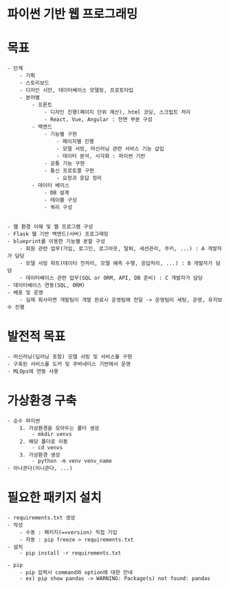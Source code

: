 # 파이썬 기반 웹 프로그래밍

# 목표
    - 단계
        - 기획
        - 스토리보드
        - 디자인 시안, 데이터베이스 모델링, 프로토타입
        - 분야별
            - 프론트
                - 디자인 진행(페이지 단위 계산), html 코딩, 스크립트 처리
                - React, Vue, Angular : 전면 부분 구성
            - 백엔드
                - 기능별 구현
                    - 페이지별 진행
                    - 모델 서빙, 머신러닝 관련 서비스 기능 삽입
                    - 데이터 분석, 시각화 : 파이썬 기반
                - 공통 기능 구현
                - 통신 프로토콜 구현
                    - 요청과 응답 정리
            - 데이터 베이스
                - DB 설계
                - 테이블 구성
                - 쿼리 구성


    - 웹 환경 이해 및 웹 프로그램 구성
    - Flask 웹 기반 백엔드(서버) 프로그래밍
    - blueprint를 이용한 기능별 분할 구성
        - 회원 관련 업무(가입, 로그인, 로그아웃, 탈퇴, 세션관리, 쿠키, ...) : A 개발자가 담당
        - 모델 서빙 파트(데이터 전처리, 모델 예측 수행, 응답처리, ...) : B 개발자가 담당
        - 데이터베이스 관련 업무(SQL or ORM, API, DB 준비) : C 개발자가 담당
    - 데이터베이스 연동(SQL, ORM)
    - 배포 및 운영
        - 실제 회사라면 개발팀이 개발 완료시 운영팀에 전달 -> 운영팀이 세팅, 운영, 유지보수 진행

# 발전적 목표
    - 머신러닝(딥러닝 포함) 모델 서빙 및 서비스를 구현
    - 구축된 서비스를 도커 및 쿠버네티스 기반에서 운영
    - MLOps에 연동 사용

# 가상환경 구축
    - 순수 파이썬
        1. 가상환경을 모아두는 폴더 생성
            - mkdir venvs
        2. 해당 폴더로 이동
            - cd venvs
        3. 가상환경 생성
            - python -m venv venv_name
    - 아나콘다(미니콘다, ...)

# 필요한 패키지 설치
    - requirements.txt 생성
    - 작성
        - 수동 : 패키지(==version) 직접 기입
        - 자동 : pip freeze > requirements.txt
    - 설치
        - pip install -r requirements.txt

    - pip
        - pip 입력시 command와 option에 대한 안내
        - ex) pip show pandas -> WARNING: Package(s) not found: pandas